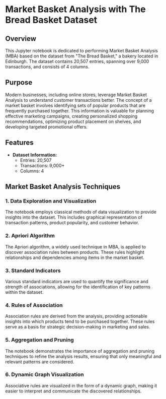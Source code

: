 # Market Basket Analysis with The Bread Basket Dataset

## Overview

This Jupyter notebook is dedicated to performing Market Basket Analysis (MBA) based on the dataset from "The Bread Basket," a bakery located in Edinburgh. The dataset contains 20,507 entries, spanning over 9,000 transactions, and consists of 4 columns.

## Purpose

Modern businesses, including online stores, leverage Market Basket Analysis to understand customer transactions better. The concept of a market basket involves identifying sets of popular products that are frequently purchased together. This information is valuable for planning effective marketing campaigns, creating personalized shopping recommendations, optimizing product placement on shelves, and developing targeted promotional offers.

## Features

- **Dataset Information:**
  - Entries: 20,507
  - Transactions: 9,000+
  - Columns: 4

## Market Basket Analysis Techniques

### 1. Data Exploration and Visualization

The notebook employs classical methods of data visualization to provide insights into the dataset. This includes graphical representation of transaction patterns, product popularity, and customer behavior.

### 2. Apriori Algorithm

The Apriori algorithm, a widely used technique in MBA, is applied to discover association rules between products. These rules highlight relationships and dependencies among items in the market basket.

### 3. Standard Indicators

Various standard indicators are used to quantify the significance and strength of associations, allowing for the identification of key patterns within the dataset.

### 4. Rules of Association

Association rules are derived from the analysis, providing actionable insights into which products tend to be purchased together. These rules serve as a basis for strategic decision-making in marketing and sales.

### 5. Aggregation and Pruning

The notebook demonstrates the importance of aggregation and pruning techniques to refine the analysis results, ensuring that only meaningful and relevant patterns are considered.

### 6. Dynamic Graph Visualization

Associative rules are visualized in the form of a dynamic graph, making it easier to interpret and communicate the discovered relationships.
